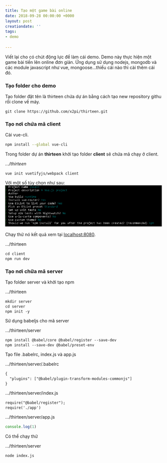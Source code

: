 ```yaml
---
title: Tạo một game bài online
date: 2018-09-28 00:00:00 +0000
layout: post
creationdate: ''
tags:
- demo

---
```

Viết lại cho có chút động lực để làm cái demo. Demo này thực hiện một game bài tiến lên online đơn giản. Ứng dụng sử dụng nodejs, mongodb và các module javascript như vue, mongoose...thiếu cái nào thì cài thêm cái đó.

### Tạo folder cho demo

Tạo folder đặt tên là thirteen chứa dự án bằng cách tạo new repository githu rồi clone về máy.

    git clone https://github.com/x2pi/thirteen.git

### Tạo nơi chứa mã client

Cài vue-cli.

```sh
npm install --global vue-cli
```

Trong folder dự án **thirteen** khởi tạo folder **client** sẽ chứa mã chạy ở client.

_.../thirteen_

    vue init vuetifyjs/webpack client

Với một số tùy chọn như sau:  
![](/uploads/vue-init.PNG)

Chạy thử nó kết quả xem tại [localhost:8080]( localhost:8080).

.../thirteen

    cd client
    npm run dev

### Tạo nơi chữa mã server

Tạo folder server và khởi tạo npm

.../thirteen

    mkdir server
    cd server
    npm init -y

Sử dụng babeljs cho mã server

.../thirteen/server

    npm install @babel/core @babel/register --save-dev
    npm install --save-dev @babel/preset-env

Tạo file .babelrc, index.js và app.js

.../thirteen/server/.babelrc

    {
      "plugins": ["@babel/plugin-transform-modules-commonjs"]
    }

.../thirteen/server/index.js

    require("@babel/register");
    require('./app')

.../thirteen/server/app.js
```javascript
console.log(1)
```
Có thể chạy thử

.../thirteen/server

    node index.js